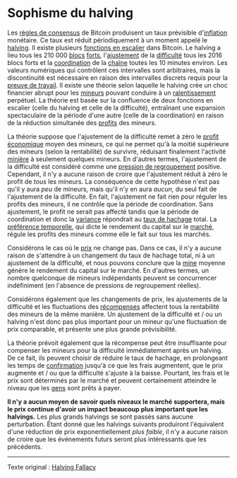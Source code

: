 Sophisme du halving
===================

Les [règles de consensus](ch101-glossary.md#règles-de-consensus) de Bitcoin produisent un taux prévisible d'[inflation](ch101-glossary.md#inflation) monétaire. Ce taux est réduit périodiquement à un moment appelé le [halving](ch101-glossary.md#halving). Il existe plusieurs [fonctions en escalier](https://fr.wikipedia.org/wiki/Fonction_%C3%A9tag%C3%A9e) dans Bitcoin. Le halving a lieu tous les 210 000 [blocs](ch101-glossary.md#bloc) [forts](ch101-glossary.md#forte), l'[ajustement](ch101-glossary.md#ajustement) de la [difficulté](ch101-glossary.md#difficulté) tous les 2016 blocs forts et la [coordination](ch101-glossary.md#coordination) de la [chaîne](ch101-glossary.md#chaîne) toutes les 10 minutes environ. Les valeurs numériques qui contrôlent ces intervalles sont arbitraires, mais la discontinuité est nécessaire en raison des intervalles discrets requis pour la [preuve de travail](ch101-glossary.md#preuve-de-travail). Il existe une théorie selon laquelle le halving crée un choc financier abrupt pour les [mineurs](ch101-glossary.md#mineur) pouvant conduire à un [ralentissement](ch101-glossary.md#ralentissement) perpétuel. La théorie est basée sur la confluence de deux fonctions en escalier (celle du halving et celle de la difficulté), entraînant une expansion spectaculaire de la période d'une autre (celle de la coordination) en raison de la réduction simultanée des [profits](ch101-glossary.md#profit) des mineurs.

La théorie suppose que l'ajustement de la difficulté remet à zéro le [profit économique](https://fr.wikipedia.org/wiki/Profit_%C3%A9conomique) moyen des mineurs, ce qui ne permet qu'à la moitié supérieure des mineurs (selon la rentabilité) de survivre, réduisant finalement l'activité [minière](ch101-glossary.md#mine) à seulement quelques mineurs. En d'autres termes, l'ajustement de la difficulté est considéré comme une [pression de regroupement](ch039-pooling-pressure-risk.md) positive. Cependant, il n'y a aucune raison de croire que l'ajustement réduit à zéro le profit de *tous* les mineurs. La conséquence de cette hypothèse n'est pas qu'il y aura *peu* de mineurs, mais qu'il n'y en aura *aucun*, du seul fait de l'ajustement de la difficulté. En fait, l'ajustement ne fait rien pour réguler les profits des mineurs, il ne contrôle que la période de coordination. Sans ajustement, le profit ne serait pas affecté tandis que la période de coordination et donc la [variance](ch101-glossary.md#variance) répondrait au [taux de hachage](ch101-glossary.md#taux-de-hachage) total. La [préférence temporelle](https://www.wikiberal.org/wiki/Pr%C3%A9f%C3%A9rence_temporelle), qui dicte le rendement du capital sur le [marché](ch101-glossary.md#marché), régule les profits des mineurs comme elle le fait sur tous les marchés.

Considérons le cas où le [prix](ch101-glossary.md#prix) ne change pas. Dans ce cas, il n'y a aucune raison de s'attendre à un changement du taux de hachage total, ni à un ajustement de la difficulté, et nous pouvons conclure que la [mine](ch101-glossary.md#mine) moyenne génère le rendement du capital sur le marché. En d'autres termes, un nombre quelconque de mineurs indépendants peuvent se concurrencer indéfiniment (en l'absence de pressions de regroupement réelles).

Considérons également que les changements de prix, les ajustements de la difficulté et les fluctuations des [récompenses](ch101-glossary.md#récompense) affectent tous la rentabilité des mineurs de la même manière. Un ajustement de la difficulté et / ou un halving n'est donc pas plus important pour un mineur qu'une fluctuation de prix comparable, et présente une plus grande prévisibilité.

La théorie prévoit également que la récompense peut être insuffisante pour compenser les mineurs pour la difficulté immédiatement après un halving. De ce fait, ils peuvent choisir de réduire le taux de hachage, en prolongeant les temps de [confirmation](ch101-glossary.md#confirmation) jusqu'à ce que les frais augmentent, que le prix augmente et / ou que la difficulté s'ajuste à la baisse. Pourtant, les frais et le prix sont déterminés par le marché et peuvent certainement atteindre le niveau que les [gens](ch101-glossary.md#personne) sont prêts à payer.

**Il n'y a aucun moyen de savoir quels niveaux le marché supportera, mais le prix continue d'avoir un impact beaucoup plus important que les halvings.** Les plus grands halvings se sont passés sans aucune perturbation. Étant donné que les halvings suivants produiront l'équivalent d'une réduction de prix exponentiellement *plus faible*, il n'y a aucune raison de croire que les événements futurs seront plus intéressants que les précédents.

---

Texte original : [Halving Fallacy](https://github.com/libbitcoin/libbitcoin-system/wiki/Halving-Fallacy)
